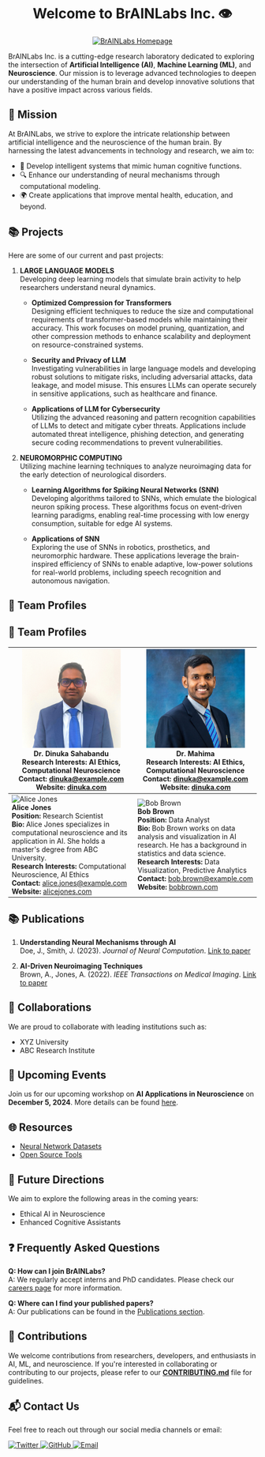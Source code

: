 <h1 align="center">Welcome to BrAINLabs Inc. 👁️</h1>

<div align="center">
<a href="https://ossinsight.io">
  <img src="/web/static/img/screenshots/homepage.gif" height=360 alt="BrAINLabs Homepage">
</a>
</div>

BrAINLabs Inc. is a cutting-edge research laboratory dedicated to exploring the intersection of **Artificial Intelligence (AI)**, **Machine Learning (ML)**, and **Neuroscience**. Our mission is to leverage advanced technologies to deepen our understanding of the human brain and develop innovative solutions that have a positive impact across various fields.

## 🚀 Mission

At BrAINLabs, we strive to explore the intricate relationship between artificial intelligence and the neuroscience of the human brain. By harnessing the latest advancements in technology and research, we aim to:

- 🧠 Develop intelligent systems that mimic human cognitive functions.
- 🔍 Enhance our understanding of neural mechanisms through computational modeling.
- 🌍 Create applications that improve mental health, education, and beyond.

## 📚 Projects

Here are some of our current and past projects:

1. **LARGE LANGUAGE MODELS**  
   Developing deep learning models that simulate brain activity to help researchers understand neural dynamics.

   - **Optimized Compression for Transformers**  
     Designing efficient techniques to reduce the size and computational requirements of transformer-based models while maintaining their accuracy. This work focuses on model pruning, quantization, and other compression methods to enhance scalability and deployment on resource-constrained systems.

   - **Security and Privacy of LLM**  
     Investigating vulnerabilities in large language models and developing robust solutions to mitigate risks, including adversarial attacks, data leakage, and model misuse. This ensures LLMs can operate securely in sensitive applications, such as healthcare and finance.

   - **Applications of LLM for Cybersecurity**  
     Utilizing the advanced reasoning and pattern recognition capabilities of LLMs to detect and mitigate cyber threats. Applications include automated threat intelligence, phishing detection, and generating secure coding recommendations to prevent vulnerabilities.

2. **NEUROMORPHIC COMPUTING**  
   Utilizing machine learning techniques to analyze neuroimaging data for the early detection of neurological disorders.

   - **Learning Algorithms for Spiking Neural Networks (SNN)**  
     Developing algorithms tailored to SNNs, which emulate the biological neuron spiking process. These algorithms focus on event-driven learning paradigms, enabling real-time processing with low energy consumption, suitable for edge AI systems.

   - **Applications of SNN**  
     Exploring the use of SNNs in robotics, prosthetics, and neuromorphic hardware. These applications leverage the brain-inspired efficiency of SNNs to enable adaptive, low-power solutions for real-world problems, including speech recognition and autonomous navigation.


## 👥 Team Profiles

## 👥 Team Profiles

| <img src="https://raw.githubusercontent.com/BrAINLabs-Inc/.github/cf6c3d088179dce80ae523a46a5983d263e900fc/profile/Dr.%20Dinuka.jpg" alt="Dr. Dinuka Sahabandu" width="200" height="200"> <br> **Dr. Dinuka Sahabandu** <br> **Research Interests:** AI Ethics, Computational Neuroscience <br> **Contact:** [dinuka@example.com](mailto:dinuka@example.com) <br> **Website:** [dinuka.com](http://dinuka.com) | <img src="https://github.com/BrAINLabs-Inc/.github/blob/927493bf87813dd9bbaf3d01453bd9c2720395f3/profile/Dr.%20Mahima.JPG" alt="Dr. Mahima" width="200" height="200"> <br> **Dr. Mahima** <br> **Research Interests:** AI Ethics, Computational Neuroscience <br> **Contact:** [dinuka@example.com](mailto:dinuka@example.com) <br> **Website:** [dinuka.com](http://dinuka.com) |
|---|---|
| <img src="https://via.placeholder.com/100" alt="Alice Jones" width="100" height="100"> <br> **Alice Jones** <br> **Position:** Research Scientist <br> **Bio:** Alice Jones specializes in computational neuroscience and its application in AI. She holds a master's degree from ABC University. <br> **Research Interests:** Computational Neuroscience, AI Ethics <br> **Contact:** [alice.jones@example.com](mailto:alice.jones@example.com) <br> **Website:** [alicejones.com](http://alicejones.com) | <img src="https://via.placeholder.com/100" alt="Bob Brown" width="100" height="100"> <br> **Bob Brown** <br> **Position:** Data Analyst <br> **Bio:** Bob Brown works on data analysis and visualization in AI research. He has a background in statistics and data science. <br> **Research Interests:** Data Visualization, Predictive Analytics <br> **Contact:** [bob.brown@example.com](mailto:bob.brown@example.com) <br> **Website:** [bobbrown.com](http://bobbrown.com) |


## 📚 Publications

1. **Understanding Neural Mechanisms through AI**  
   Doe, J., Smith, J. (2023). *Journal of Neural Computation*. [Link to paper](#)

2. **AI-Driven Neuroimaging Techniques**  
   Brown, A., Jones, A. (2022). *IEEE Transactions on Medical Imaging*. [Link to paper](#)

## 🤝 Collaborations

We are proud to collaborate with leading institutions such as:
- XYZ University
- ABC Research Institute

## 📅 Upcoming Events

Join us for our upcoming workshop on **AI Applications in Neuroscience** on **December 5, 2024**. More details can be found [here](#).

## 🌐 Resources

- [Neural Network Datasets](#)
- [Open Source Tools](#)

## 🌟 Future Directions

We aim to explore the following areas in the coming years:
- Ethical AI in Neuroscience
- Enhanced Cognitive Assistants

## ❓ Frequently Asked Questions

**Q: How can I join BrAINLabs?**  
A: We regularly accept interns and PhD candidates. Please check our [careers page](#) for more information.

**Q: Where can I find your published papers?**  
A: Our publications can be found in the [Publications section](#).

## 🤝 Contributions

We welcome contributions from researchers, developers, and enthusiasts in AI, ML, and neuroscience. If you're interested in collaborating or contributing to our projects, please refer to our **[CONTRIBUTING.md](CONTRIBUTING.md)** file for guidelines.

## 📬 Contact Us

Feel free to reach out through our social media channels or email:

<a href="https://twitter.com/BrAINLabs" target="_blank">
  <img src="https://img.shields.io/badge/twitter-%2300acee.svg?color=1DA1F2&style=for-the-badge&logo=twitter&logoColor=white" alt="Twitter" style="margin-bottom: 5px;" />
</a>

<a href="https://github.com/BrAINLabs" target="_blank">
  <img src="https://img.shields.io/badge/github-%2300acee.svg?color=181717&style=for-the-badge&logo=github&logoColor=white" alt="GitHub" style="margin-bottom: 5px;" />
</a>

<a href="mailto:contact@brainlabs.com" target="_blank">
  <img src="https://img.shields.io/badge/gmail-%2300acee.svg?color=EA4335&style=for-the-badge&logo=gmail&logoColor=white" alt="Email" style="margin-bottom: 5px;" />
</a>
